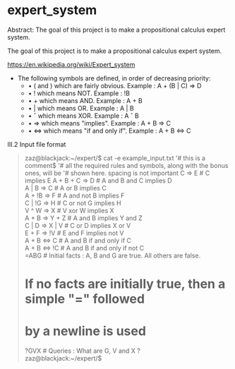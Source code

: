 # expert_system
Abstract: The goal of this project is to make a propositional calculus expert system.

The goal of this project is to make a propositional calculus expert system.

https://en.wikipedia.org/wiki/Expert_system

* The following symbols are defined, in order of decreasing priority:
  * • ( and ) which are fairly obvious. Example : A + (B | C) => D
  * • ! which means NOT. Example : !B
  * • + which means AND. Example : A + B
  * • | which means OR. Example : A | B
  * • ˆ which means XOR. Example : A ˆ B
  * • => which means "implies". Example : A + B => C
  * • <=> which means "if and only if". Example : A + B <=> C

III.2 Input file format
>zaz@blackjack:~/expert/$ cat -e example_input.txt
> '# this is a comment$
> '# all the required rules and symbols, along with the bonus ones, will be
> '# shown here. spacing is not important
>C => E # C implies E
>A + B + C => D # A and B and C implies D<br />
>A | B => C # A or B implies C<br />
>A + !B => F # A and not B implies F<br />
>C | !G => H # C or not G implies H<br />
>V ^ W => X # V xor W implies X<br />
>A + B => Y + Z # A and B implies Y and Z<br />
>C | D => X | V # C or D implies X or V<br />
>E + F => !V # E and F implies not V<br />
>A + B <=> C # A and B if and only if C<br />
>A + B <=> !C # A and B if and only if not C<br />
>=ABG # Initial facts : A, B and G are true. All others are false.<br />
># If no facts are initially true, then a simple "=" followed<br />
># by a newline is used<br />
>?GVX # Queries : What are G, V and X ?<br />
>zaz@blackjack:~/expert/$<br />
